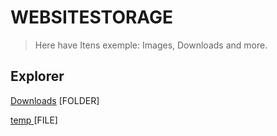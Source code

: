 # WEBSITESTORAGE
> Here have Itens exemple: Images, Downloads and more.
## Explorer

<a href="Downloads">Downloads</a> [FOLDER]

<a href="https://raw.githubusercontent.com/gabrielramires/MinecraftServerMenu/Website/WebSiteStorage/temp">temp </a> [FILE]
